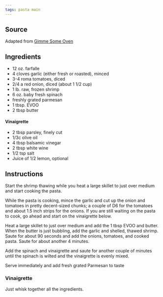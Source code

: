 ```yaml
---
tags: pasta main
---
```

## Source
Adapted from [Gimme Some Oven](http://www.gimmesomeoven.com/pasta-fresca/)

## Ingredients
* 12 oz. farfalle
* 4 cloves garlic (either fresh or roasted), minced
* 3-4 roma tomatoes, diced
* 2/4 a red onion, diced (about 1 1/2 cup)
* 1 lb. raw, frozen shrimp
* 6 oz. baby fresh spinach
* freshly grated parmesan
* 1 tbsp. EVOO
* 2 tbsp butter

#### Vinaigrette

* 2 tbsp parsley, finely cut
* 1/3c olive oil
* 4 tbsp balsamic vinegar
* 2 tbsp white wine
* 1/2 tsp salt
* Juice of 1/2 lemon, optional

## Instructions

Start the shrimp thawing while you heat a large skillet to just over medium and start cooking the pasta. 

While the pasta is cooking, mince the garlic and cut up the onion and tomatoes in pretty decent-sized chunks; a couple of D6 for the tomatoes and about 1.5 inch strips for the onions. If you are still waiting on the pasta to cook, go ahead and start on the vinaigrette below.

Heat a large skillet to just over medium and add the 1 tbsp EVOO and butter. When the butter is just bubbling, add the garlic and shelled, thawed shrimp. Saute for about 90 seconds and add the onions, tomatoes, and cooked pasta. Saute for about another 4 minutes.

Add the spinach and vinaigrette and saute for another couple of minutes until the spinach is wilted and the vinaigrette is evenly mixed.

Serve immediately and add fresh grated Parmesan to taste

### Vinaigrette

Just whisk together all the ingredients.